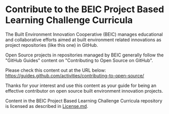 # Contribute to the BEIC Project Based Learning Challenge Curricula

The Built Environment Innovation Cooperative (BEIC) manages educational and collaborative efforts aimed at built environment related innovations as project repositories (like this one) in GitHub. 

Open Source projects in repositories managed by BEIC generally follow the "GitHub Guides" content on "Contributing to Open Source on GitHub".

Please check this content out at the URL below:
https://guides.github.com/activities/contributing-to-open-source/

Thanks for your interest and use this content as your guide for being an effective contributor on open source built environment innovation projects.

Content in the BEIC Project Based Learning Challenge Curricula repository is licensed as described in [License.md](https://github.com/BEICBIM/BEICPBLChallenge/blob/master/License.md).
